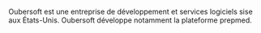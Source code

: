 Oubersoft est une entreprise de développement et services logiciels sise aux États-Unis. Oubersoft développe notamment la plateforme prepmed.
